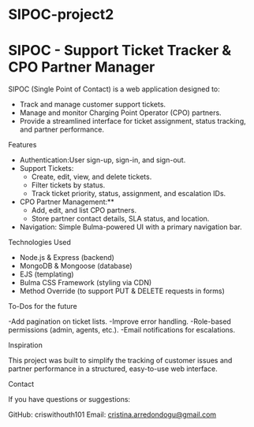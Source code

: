 # SIPOC-project2
# SIPOC - Support Ticket Tracker & CPO Partner Manager

SIPOC (Single Point of Contact) is a web application designed to:
- Track and manage customer support tickets.
- Manage and monitor Charging Point Operator (CPO) partners.
- Provide a streamlined interface for ticket assignment, status tracking, and partner performance.

Features
- Authentication:User sign-up, sign-in, and sign-out.
- Support Tickets:
  - Create, edit, view, and delete tickets.
  - Filter tickets by status.
  - Track ticket priority, status, assignment, and escalation IDs.
- CPO Partner Management:**
  - Add, edit, and list CPO partners.
  - Store partner contact details, SLA status, and location.
- Navigation: Simple Bulma-powered UI with a primary navigation bar.

Technologies Used
- Node.js & Express (backend)
- MongoDB & Mongoose (database)
- EJS (templating)
- Bulma CSS Framework (styling via CDN)
- Method Override (to support PUT & DELETE requests in forms)

To-Dos for the future

-Add pagination on ticket lists.
-Improve error handling.
-Role-based permissions (admin, agents, etc.).
-Email notifications for escalations.

Inspiration

This project was built to simplify the tracking of customer issues and partner performance in a structured, easy-to-use web interface.

Contact

If you have questions or suggestions:

GitHub: criswithouth101
Email: cristina.arredondogu@gmail.com
